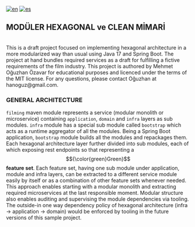 [![en](https://img.shields.io/badge/lang-en-blue.svg)](https://github.com/oguzkhan/modularized-hexagonal-filming-system/blob/master/README.md)
[![es](https://img.shields.io/badge/lang-tr-red.svg)](https://github.com/oguzkhan/modularized-hexagonal-filming-system/blob/master/README.tr.md)

## MODÜLER HEXAGONAL ve CLEAN MİMARİ
<br>
This is a draft project focused on implementing hexagonal architecture in a more modularized way than usual using Java 17 and Spring Boot. The project at hand bundles required services as a draft for fulfilling a fictive requirements of the film industry. This project is authored by Mehmet Oğuzhan Özavar for educational purposes and licenced under the terms of the MIT license. For any questions, please contact Oğuzhan at hanoguz@gmail.com.
<br>

### GENERAL ARCHITECTURE

`filming` maven module represents a service (modular monolith or microservice) containing `application`, `domain` and `infra` layers as sub modules. `infra` module has a special sub module called `bootstrap` which acts as a runtime aggregator of all the modules. Being a Spring Boot application, `bootstrap` module builds all the modules and repackages them. Each hexagonal architecture layer further divided into sub modules, each of which exposing rest endpoints so that representing a $${\color{green}Green}$$ **feature set**. Each feature set, having one sub module under application, module and infra layers, can be extracted to a different service module easily by itself or as a combination of other feature sets whenever needed. This approach enables starting with a modular monolith and extracting required microservices at the last responsible moment. Modular structure also enables auditing and supervising the module dependencies via tooling. The outside-in one way dependency policy of hexagonal architecture (infra -> application -> domain) would be enforced by tooling in the future versions of this sample project.



